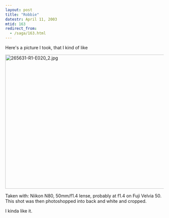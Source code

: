 ```yaml
---
layout: post
title: "Robbie"
datestr: April 11, 2003
mtid: 163
redirect_from:
  - /saga/163.html
---
```


Here's a picture I took, that I kind of like

<img alt="265631-R1-E020_2.jpg" src="http://www.munged.org/pix/265631-R1-E020_2.jpg" width="640" height="426" border="0" />

Taken with: Niikon N80, 50mm/f1.4 lense, probably at f1.4 on Fuji Velvia 50.  This shot was then photoshopped into back and white and cropped.

I kinda like it.

